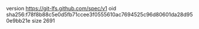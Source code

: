version https://git-lfs.github.com/spec/v1
oid sha256:f78f8b88c5e0d5fb71ccee3f0555610ac7694525c96d80601da28d950e9bb21e
size 2691

